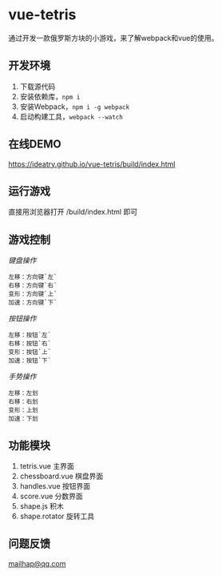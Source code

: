 # vue-tetris

通过开发一款俄罗斯方块的小游戏，来了解webpack和vue的使用。

## 开发环境

1. 下载源代码
2. 安装依赖库，`npm i`
3. 安装Webpack，`npm i -g webpack`
4. 启动构建工具，`webpack --watch`

## 在线DEMO

https://ideatry.github.io/vue-tetris/build/index.html

## 运行游戏

直接用浏览器打开 /build/index.html 即可

## 游戏控制

*键盘操作*
```
左移：方向键`左`
右移：方向键`右`
变形：方向键`上`
加速：方向键`下`
```

*按钮操作*
```
左移：按钮`左`
右移：按钮`右`
变形：按钮`上`
加速：按钮`下`
```

*手势操作*
```
左移：左划
右移：右划
变形：上划
加速：下划
```


## 功能模块

1. tetris.vue      主界面
2. chessboard.vue  棋盘界面
3. handles.vue     按钮界面
4. score.vue       分数界面
5. shape.js        积木
6. shape.rotator   旋转工具

## 问题反馈

mailhap@qq.com